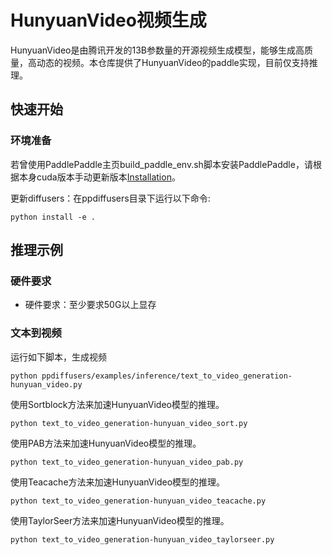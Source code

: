 # HunyuanVideo视频生成

HunyuanVideo是由腾讯开发的13B参数量的开源视频生成模型，能够生成高质量，高动态的视频。本仓库提供了HunyuanVideo的paddle实现，目前仅支持推理。

## 快速开始
### 环境准备
若曾使用PaddlePaddle主页build_paddle_env.sh脚本安装PaddlePaddle，请根据本身cuda版本手动更新版本[Installation](https://www.paddlepaddle.org.cn/install/quick?docurl=/documentation/docs/zh/develop/install/pip/linux-pip.html)。

更新diffusers：在ppdiffusers目录下运行以下命令:
```shell
python install -e .
```

## 推理示例

### 硬件要求
* 硬件要求：至少要求50G以上显存

### 文本到视频

运行如下脚本，生成视频
```shell
python ppdiffusers/examples/inference/text_to_video_generation-hunyuan_video.py
```

使用Sortblock方法来加速HunyuanVideo模型的推理。
```shell
python text_to_video_generation-hunyuan_video_sort.py
```
使用PAB方法来加速HunyuanVideo模型的推理。
```shell
python text_to_video_generation-hunyuan_video_pab.py
```

使用Teacache方法来加速HunyuanVideo模型的推理。
```shell
python text_to_video_generation-hunyuan_video_teacache.py
```

使用TaylorSeer方法来加速HunyuanVideo模型的推理。
```shell
python text_to_video_generation-hunyuan_video_taylorseer.py
```
